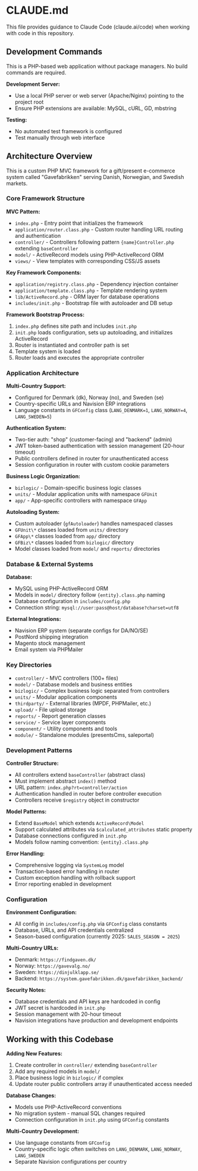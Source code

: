 # CLAUDE.md

This file provides guidance to Claude Code (claude.ai/code) when working with code in this repository.

## Development Commands

This is a PHP-based web application without package managers. No build commands are required.

**Development Server:**
- Use a local PHP server or web server (Apache/Nginx) pointing to the project root
- Ensure PHP extensions are available: MySQL, cURL, GD, mbstring

**Testing:**
- No automated test framework is configured
- Test manually through web interface

## Architecture Overview

This is a custom PHP MVC framework for a gift/present e-commerce system called "Gavefabrikken" serving Danish, Norwegian, and Swedish markets.

### Core Framework Structure

**MVC Pattern:**
- `index.php` - Entry point that initializes the framework
- `application/router.class.php` - Custom router handling URL routing and authentication
- `controller/` - Controllers following pattern `{name}Controller.php` extending `baseController`
- `model/` - ActiveRecord models using PHP-ActiveRecord ORM
- `views/` - View templates with corresponding CSS/JS assets

**Key Framework Components:**
- `application/registry.class.php` - Dependency injection container
- `application/template.class.php` - Template rendering system
- `lib/ActiveRecord.php` - ORM layer for database operations
- `includes/init.php` - Bootstrap file with autoloader and DB setup

**Framework Bootstrap Process:**
1. `index.php` defines site path and includes `init.php`
2. `init.php` loads configuration, sets up autoloading, and initializes ActiveRecord
3. Router is instantiated and controller path is set
4. Template system is loaded
5. Router loads and executes the appropriate controller

### Application Architecture

**Multi-Country Support:**
- Configured for Denmark (dk), Norway (no), and Sweden (se)
- Country-specific URLs and Navision ERP integrations
- Language constants in `GFConfig` class (`LANG_DENMARK=1`, `LANG_NORWAY=4`, `LANG_SWEDEN=5`)

**Authentication System:**
- Two-tier auth: "shop" (customer-facing) and "backend" (admin)
- JWT token-based authentication with session management (20-hour timeout)
- Public controllers defined in router for unauthenticated access
- Session configuration in router with custom cookie parameters

**Business Logic Organization:**
- `bizlogic/` - Domain-specific business logic classes
- `units/` - Modular application units with namespace `GFUnit`
- `app/` - App-specific controllers with namespace `GFApp`

**Autoloading System:**
- Custom autoloader (`gfAutoloader`) handles namespaced classes
- `GFUnit\*` classes loaded from `units/` directory
- `GFApp\*` classes loaded from `app/` directory
- `GFBiz\*` classes loaded from `bizlogic/` directory
- Model classes loaded from `model/` and `reports/` directories

### Database & External Systems

**Database:**
- MySQL using PHP-ActiveRecord ORM
- Models in `model/` directory follow `{entity}.class.php` naming
- Database configuration in `includes/config.php`
- Connection string: `mysql://user:pass@host/database?charset=utf8`

**External Integrations:**
- Navision ERP system (separate configs for DA/NO/SE)
- PostNord shipping integration
- Magento stock management
- Email system via PHPMailer

### Key Directories

- `controller/` - MVC controllers (100+ files)
- `model/` - Database models and business entities
- `bizlogic/` - Complex business logic separated from controllers
- `units/` - Modular application components
- `thirdparty/` - External libraries (MPDF, PHPMailer, etc.)
- `upload/` - File upload storage
- `reports/` - Report generation classes
- `service/` - Service layer components
- `component/` - Utility components and tools
- `module/` - Standalone modules (presentsCms, saleportal)

### Development Patterns

**Controller Structure:**
- All controllers extend `baseController` (abstract class)
- Must implement abstract `index()` method
- URL pattern: `index.php?rt=controller/action`
- Authentication handled in router before controller execution
- Controllers receive `$registry` object in constructor

**Model Patterns:**
- Extend `BaseModel` which extends `ActiveRecord\Model`
- Support calculated attributes via `$calculated_attributes` static property
- Database connections configured in `init.php`
- Models follow naming convention: `{entity}.class.php`

**Error Handling:**
- Comprehensive logging via `SystemLog` model
- Transaction-based error handling in router
- Custom exception handling with rollback support
- Error reporting enabled in development

### Configuration

**Environment Configuration:**
- All config in `includes/config.php` via `GFConfig` class constants
- Database, URLs, and API credentials centralized
- Season-based configuration (currently 2025: `SALES_SEASON = 2025`)

**Multi-Country URLs:**
- Denmark: `https://findgaven.dk/`
- Norway: `https://gavevalg.no/`
- Sweden: `https://dinjulklapp.se/`
- Backend: `https://system.gavefabrikken.dk/gavefabrikken_backend/`

**Security Notes:**
- Database credentials and API keys are hardcoded in config
- JWT secret is hardcoded in `init.php`
- Session management with 20-hour timeout
- Navision integrations have production and development endpoints

## Working with this Codebase

**Adding New Features:**
1. Create controller in `controller/` extending `baseController`
2. Add any required models in `model/`
3. Place business logic in `bizlogic/` if complex
4. Update router public controllers array if unauthenticated access needed

**Database Changes:**
- Models use PHP-ActiveRecord conventions
- No migration system - manual SQL changes required
- Connection configuration in `init.php` using `GFConfig` constants

**Multi-Country Development:**
- Use language constants from `GFConfig`
- Country-specific logic often switches on `LANG_DENMARK`, `LANG_NORWAY`, `LANG_SWEDEN`
- Separate Navision configurations per country